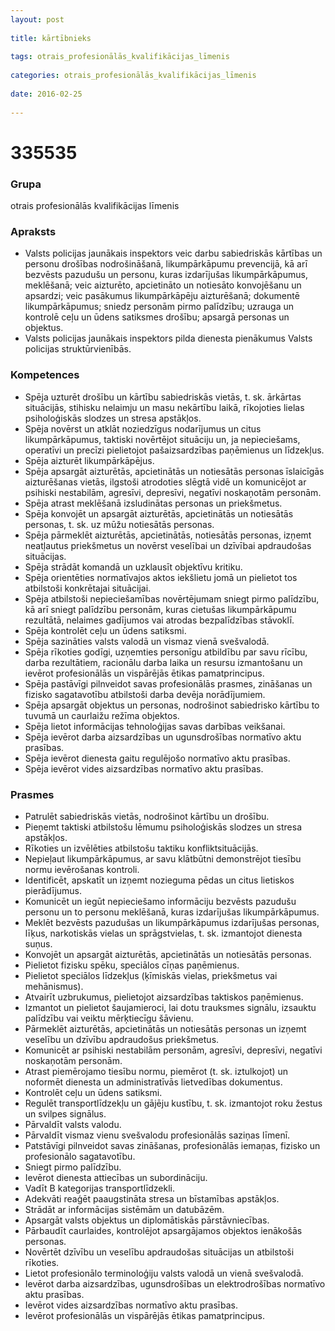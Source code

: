 ```yaml
---
layout: post
    
title: kārtībnieks
    
tags: otrais_profesionālās_kvalifikācijas_līmenis
    
categories: otrais_profesionālās_kvalifikācijas_līmenis
    
date: 2016-02-25
    
---
```

# 335535

### Grupa
otrais profesionālās kvalifikācijas līmenis

### Apraksts

* Valsts policijas jaunākais inspektors veic darbu sabiedriskās kārtības un personu drošības nodrošināšanā, likumpārkāpumu prevencijā, kā arī bezvēsts pazudušu un personu, kuras izdarījušas likumpārkāpumus, meklēšanā; veic aizturēto, apcietināto un notiesāto konvojēšanu un apsardzi; veic pasākumus likumpārkāpēju aizturēšanā; dokumentē likumpārkāpumus; sniedz personām pirmo palīdzību; uzrauga un kontrolē ceļu un ūdens satiksmes drošību; apsargā personas un objektus.
* Valsts policijas jaunākais inspektors pilda dienesta pienākumus Valsts policijas struktūrvienībās.

### Kompetences

* Spēja uzturēt drošību un kārtību sabiedriskās vietās, t. sk. ārkārtas situācijās, stihisku nelaimju un masu nekārtību laikā, rīkojoties lielas psiholoģiskās slodzes un stresa apstākļos.
* Spēja novērst un atklāt noziedzīgus nodarījumus un citus likumpārkāpumus, taktiski novērtējot situāciju un, ja nepieciešams, operatīvi un precīzi pielietojot pašaizsardzības paņēmienus un līdzekļus.
* Spēja aizturēt likumpārkāpējus.
* Spēja apsargāt aizturētās, apcietinātās un notiesātās personas īslaicīgās aizturēšanas vietās, ilgstoši atrodoties slēgtā vidē un komunicējot ar psihiski nestabilām, agresīvi, depresīvi, negatīvi noskaņotām personām.
* Spēja atrast meklēšanā izsludinātas personas un priekšmetus.
* Spēja konvojēt un apsargāt aizturētās, apcietinātās un notiesātās personas, t. sk. uz mūžu notiesātās personas.
* Spēja pārmeklēt aizturētās, apcietinātās, notiesātās personas, izņemt neatļautus priekšmetus un novērst veselībai un dzīvībai apdraudošas situācijas.
* Spēja strādāt komandā un uzklausīt objektīvu kritiku.
* Spēja orientēties normatīvajos aktos iekšlietu jomā un pielietot tos atbilstoši konkrētajai situācijai.
* Spēja atbilstoši nepieciešamības novērtējumam sniegt pirmo palīdzību, kā arī sniegt palīdzību personām, kuras cietušas likumpārkāpumu rezultātā, nelaimes gadījumos vai atrodas bezpalīdzības stāvoklī.
* Spēja kontrolēt ceļu un ūdens satiksmi.
* Spēja sazināties valsts valodā un vismaz vienā svešvalodā.
* Spēja rīkoties godīgi, uzņemties personīgu atbildību par savu rīcību, darba rezultātiem, racionālu darba laika un resursu izmantošanu un ievērot profesionālās un vispārējās ētikas pamatprincipus.
* Spēja pastāvīgi pilnveidot savas profesionālās prasmes, zināšanas un fizisko sagatavotību atbilstoši darba devēja norādījumiem.
* Spēja apsargāt objektus un personas, nodrošinot sabiedrisko kārtību to tuvumā un caurlaižu režīma objektos.
* Spēja lietot informācijas tehnoloģijas savas darbības veikšanai.
* Spēja ievērot darba aizsardzības un ugunsdrošības normatīvo aktu prasības.
* Spēja ievērot dienesta gaitu regulējošo normatīvo aktu prasības.
* Spēja ievērot vides aizsardzības normatīvo aktu prasības.

### Prasmes 
* Patrulēt sabiedriskās vietās, nodrošinot kārtību un drošību.
* Pieņemt taktiski atbilstošu lēmumu psiholoģiskās slodzes un stresa apstākļos.
* Rīkoties un izvēlēties atbilstošu taktiku konfliktsituācijās.
* Nepieļaut likumpārkāpumus, ar savu klātbūtni demonstrējot tiesību normu ievērošanas kontroli.
* Identificēt, apskatīt un izņemt nozieguma pēdas un citus lietiskos pierādījumus.
* Komunicēt un iegūt nepieciešamo informāciju bezvēsts pazudušu personu un to personu meklēšanā, kuras izdarījušas likumpārkāpumus.
* Meklēt bezvēsts pazudušas un likumpārkāpumus izdarījušas personas, līķus, narkotiskās vielas un sprāgstvielas, t. sk. izmantojot dienesta suņus.
* Konvojēt un apsargāt aizturētās, apcietinātās un notiesātās personas.
* Pielietot fizisku spēku, speciālos cīņas paņēmienus.
* Pielietot speciālos līdzekļus (ķīmiskās vielas, priekšmetus vai mehānismus).
* Atvairīt uzbrukumus, pielietojot aizsardzības taktiskos paņēmienus.
* Izmantot un pielietot šaujamieroci, lai dotu trauksmes signālu, izsauktu palīdzību vai veiktu mērķtiecīgu šāvienu.
* Pārmeklēt aizturētās, apcietinātās un notiesātās personas un izņemt veselību un dzīvību apdraudošus priekšmetus.
* Komunicēt ar psihiski nestabilām personām, agresīvi, depresīvi, negatīvi noskaņotām personām.
* Atrast piemērojamo tiesību normu, piemērot (t. sk. iztulkojot) un noformēt dienesta un administratīvās lietvedības dokumentus.
* Kontrolēt ceļu un ūdens satiksmi.
* Regulēt transportlīdzekļu un gājēju kustību, t. sk. izmantojot roku žestus un svilpes signālus.
* Pārvaldīt valsts valodu.
* Pārvaldīt vismaz vienu svešvalodu profesionālās saziņas līmenī.
* Patstāvīgi pilnveidot savas zināšanas, profesionālās iemaņas, fizisko un profesionālo sagatavotību.
* Sniegt pirmo palīdzību.
* Ievērot dienesta attiecības un subordināciju.
* Vadīt B kategorijas transportlīdzekli.
* Adekvāti reaģēt paaugstināta stresa un bīstamības apstākļos.
* Strādāt ar informācijas sistēmām un datubāzēm.
* Apsargāt valsts objektus un diplomātiskās pārstāvniecības.
* Pārbaudīt caurlaides, kontrolējot apsargājamos objektos ienākošās personas.
* Novērtēt dzīvību un veselību apdraudošas situācijas un atbilstoši rīkoties.
* Lietot profesionālo terminoloģiju valsts valodā un vienā svešvalodā.
* Ievērot darba aizsardzības, ugunsdrošības un elektrodrošības normatīvo aktu prasības.
* Ievērot vides aizsardzības normatīvo aktu prasības.
* Ievērot profesionālās un vispārējās ētikas pamatprincipus.